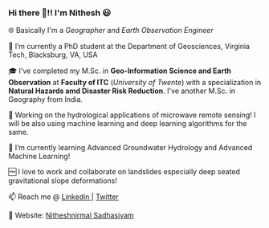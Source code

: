 ### Hi there 👋!! I'm Nithesh :smiley:

🌐 Basically I'm a *Geographer* and *Earth Observation Engineer*

🔭 I’m currently a PhD student at the Department of Geosciences, Virginia Tech, Blacksburg, VA, USA

🎓 I've completed my M.Sc. in __Geo-Information Science and Earth Observation__ at __Faculty of ITC__ (*University of Twente*) with a specialization in __Natural Hazards amd Disaster Risk Reduction__. I've another M.Sc. in Geography from India.

📘 Working on the hydrological applications of microwave remote sensing! I will be also using machine learning and deep learning algorithms for the same.

🌱 I’m currently learning Advanced Groundwater Hydrology and Advanced Machine Learning!

🆓 I love to work and collaborate on landslides especially deep seated gravitational slope deformations!

📫 Reach me @ <a href ="https://www.linkedin.com/in/nitheyznirmal/"> Linkedin </a> | <a href ="https://twitter.com/nitheshnirmal"> Twitter </a> 

🔗 Website: <a href ="https://nitheshnirmal.github.io/"> Nitheshnirmal Sadhasivam </a> 
<!--
**Nitheshnirmal/Nitheshnirmal** is a ✨ _special_ ✨ repository because its `README.md` (this file) appears on your GitHub profile.

Here are some ideas to get you started:

- 🔭 I’m currently working on ...
- 🌱 I’m currently learning ...
- 👯 I’m looking to collaborate on ...
- 🤔 I’m looking for help with ...
- 💬 Ask me about ...
- 📫 How to reach me: ...
- 😄 Pronouns: ...
- ⚡ Fun fact: ...
-->
